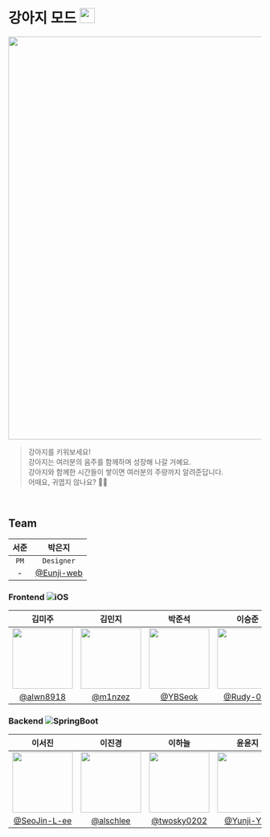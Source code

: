 # 강아지 모드 <img width="30" src="https://github.com/user-attachments/assets/112b617f-e625-477c-a605-0df08f5b8ce7" />

<p align="center">
  <img src="https://github.com/user-attachments/assets/02205295-2fbd-49c7-8ba1-5845b4224081" width="800" />
</p>

> 강아지를 키워보세요!  
> 강아지는 여러분의 음주를 함께하며 성장해 나갈 거예요.  
> 강아지와 함께한 시간들이 쌓이면 여러분의 주량까지 알려준답니다.  
> 어때요, 귀엽지 않나요? 🐶💭

<br>

## Team

| 서준 | 박은지 |
|:----:|:------:|
| `PM` | `Designer` |
| - | [@Eunji-web](https://github.com/Eunji-web) |

### Frontend ![iOS](https://img.shields.io/badge/iOS-black?style=flat&logo=apple&logoColor=white)

| 김미주 | 김민지 | 박준석 | 이승준 |
|:------:|:------:|:------:|:------:|
| <img width="120px" src="https://avatars.githubusercontent.com/alwn8918" /> | <img width="120px" src="https://avatars.githubusercontent.com/m1nzez" /> | <img width="120px" src="https://avatars.githubusercontent.com/YBSeok" /> | <img width="120px" src="https://avatars.githubusercontent.com/Rudy-009" /> |
| [@alwn8918](https://github.com/alwn8918) | [@m1nzez](https://github.com/m1nzez) | [@YBSeok](https://github.com/YBSeok) | [@Rudy-009](https://github.com/Rudy-009) |

### Backend ![SpringBoot](https://img.shields.io/badge/SpringBoot-black?style=flat&logo=springboot&logoColor=white)

| 이서진 | 이진경 | 이하늘 | 윤윤지 | 윤혜정 | 한지수 |
|:------:|:------:|:------:|:------:|:------:|:------:|
| <img width="120px" src="https://avatars.githubusercontent.com/SeoJin-L-ee" /> | <img width="120px" src="https://avatars.githubusercontent.com/alschlee" /> | <img width="120px" src="https://avatars.githubusercontent.com/twosky0202" /> | <img width="120px" src="https://avatars.githubusercontent.com/Yunji-Yun" /> | <img width="120px" src="https://avatars.githubusercontent.com/hjyoon99" /> | <img width="120px" src="https://avatars.githubusercontent.com/eldeoddt" /> |
| [@SeoJin-L-ee](https://github.com/SeoJin-L-ee) | [@alschlee](https://github.com/alschlee) | [@twosky0202](https://github.com/twosky0202) | [@Yunji-Yun](https://github.com/Yunji-Yun) | [@hjyoon99](https://github.com/hjyoon99) | [@eldeoddt](https://github.com/eldeoddt) |

